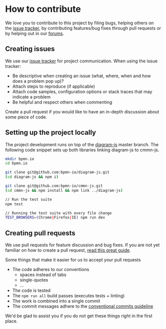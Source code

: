 # How to contribute

We love you to contribute to this project by filing bugs, helping others on the [issue tracker](https://github.com/bpmn-io/cmmn-js/issues), by contributing features/bug fixes through pull requests or by helping out in our [forums](https://forum.bpmn.io/).


## Creating issues

We use our [issue tracker](https://github.com/bpmn-io/cmmn-js/issues) for project communication.
When using the issue tracker:

* Be descriptive when creating an issue (what, where, when and how does a problem pop up)?
* Attach steps to reproduce (if applicable)
* Attach code samples, configuration options or stack traces that may indicate a problem
* Be helpful and respect others when commenting

Create a pull request if you would like to have an in-depth discussion about some piece of code.


## Setting up the project locally

The project development runs on top of the [diagram-js](https://github.com/bpmn-io/diagram-js) master branch. The following code snippet sets up both libraries linking diagram-js to cmmn-js.

```sh
mkdir bpmn.io
cd bpmn.io

git clone git@github.com:bpmn-io/diagram-js.git
(cd diagram-js && npm i)

git clone git@github.com:bpmn-io/cmmn-js.git
(cd cmmn-js && npm install && npm link ../diagram-js)

// Run the test suite
npm test

// Running the test suite with every file change
TEST_BROWSERS=(Chrome|Firefox|IE) npm run dev
```

## Creating pull requests

We use pull requests for feature discussion and bug fixes. If you are not yet familiar on how to create a pull request, [read this great guide](https://gun.io/blog/how-to-github-fork-branch-and-pull-request).

Some things that make it easier for us to accept your pull requests

* The code adheres to our conventions
    * spaces instead of tabs
    * single-quotes
    * ...
* The code is tested
* The `npm run all` build passes (executes tests + linting)
* The work is combined into a single commit
* The commit messages adhere to the [conventional commits guideline](https://www.conventionalcommits.org)


We'd be glad to assist you if you do not get these things right in the first place.

